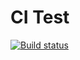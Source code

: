 # CI Test

[![Build status](https://ci.appveyor.com/api/projects/status/hl03ves38y42528k?svg=true)](https://ci.appveyor.com/project/EkaterinaPloskonosova/funk-clear)
